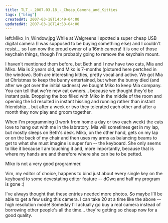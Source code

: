 ```yaml
---
title: TLT_-_2007.03.18_-_Cheap_Camera_and_Kitties
tags: ["blog"]
createdAt: 2007-03-18T14:49-04:00
updatedAt: 2007-03-18T14:53-04:00
---
```


left:Miko_In_Window.jpg While at Walgreens I spotted a super cheap USB digital camera (I was supposed to be buying something else) and I couldn't resist... so I am now the proud owner of a 16mb camera! It is one of those keychain things, though I'm probably going to remove the keychain mount.

I haven't mentioned them before, but Beth and I now have two cats, Mia and Miko. Mia is 2 years old, and Miko is 7-months (pictured here pertched in the window). Both are interesting kitties, pretty vocal and active. We got Mia at Christmas to keep the bunny entertained, but when the bunny died (and after we got over the initial sadness) we bought Miko to keep Mia company. You can tell that we're new cat owners... because we thought they'd be instant pals. Dropping the box filled with Miko in the middle of the room and opening the lid resulted in instant hissing and running rather than instant friendship... but after a week or two they tolerated each other and after a month they now play and groom together.

When I'm programming (I work from home a day or two each week) the cats love to hang out with me in the labratory. Mia will sometimes get in my lap, but mostly sleeps on Beth's desk. Miko, on the other hand, gets on my lap or on the back of my chair and then uses my arms as balancing beams to get to what she must imagine is super fun -- the keyboard. She only seems to like it because I am touching it and, more importantly, because that is where my hands are and therefore where she can be to be petted.

Miko is not a very good programmer.

Vim, my editor of choice, happens to bind just about every single key on the keyboard to some devestating editor feature -- dGwq and half my program is gone :)

I've always thought that these entries needed more photos. So maybe I'll be able to get a few using this camera. I can take 20 at a time like the above -- high resolution mode! Someday I'll actually go buy a real camera instead of borrowing other people's all the time... they're getting so cheap now for a good quality.

